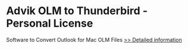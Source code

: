 # Advik OLM to Thunderbird - Personal License
Software to Convert Outlook for Mac OLM Files
[>> Detailed information](https://secure.shareit.com/shareit/product.html?productid=300808472&affiliateid=200057808)